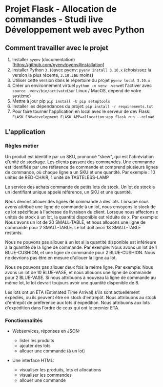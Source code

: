 # Projet Flask - Allocation de commandes - Studi live Développement web avec Python

## Comment travailler avec le projet

1. Installer `pyenv` (documentation)[https://github.com/pyenv/pyenv#installation]
2. Installer Python `3.10`avec pyenv: `pyenv install 3.10.x` (choisissez la version la plus récente, `3.10.3`au moins)
3. Utiliser cette version dans le répertoire du projet `pyenv local 3.10.x`
4. Créer un environnement virtuel `python -m venv .venv`et l'activer avec `source .venv/bin/activate`(sur Linux / MacOS, dépend de votre système)
5. Mettre à jour pip `pip install -U pip setuptools`
6.  Installer les dépendances du projet: `pip install -r requirements.txt`
7.  Pour faire tourner l'application en local avec le serveur de dev Flask: `FLASK_ENV=development FLASK_APP=allocation:app flask run --reload`


## L'application

### Règles métier

Un produit est identifié par un SKU, prononcé "skew", qui est l'abréviation d'unité de stockage. Les clients passent des commandes. Une commande est identifiée par une référence de commande et comprend plusieurs lignes de commande, où chaque ligne a un SKU et une quantité. Par exemple : 10 unités de RED-CHAIR, 1 unité de TASTELESS-LAMP

Le service des achats commande de petits lots de stock. Un lot de stock a un identifiant unique appelé référence, un SKU et une quantité.

Nous devons allouer des lignes de commande à des lots. Lorsque nous avons attribué une ligne de commande à un lot, nous envoyons le stock de ce lot spécifique à l'adresse de livraison du client. Lorsque nous affectons x unités de stock à un lot, la quantité disponible est réduite de x. Par exemple:
    Nous avons un lot de 20 SMALL-TABLE, et nous allouons une ligne de commande pour 2 SMALL-TABLE.
    Le lot doit avoir 18 SMALL-TABLE restants.

Nous ne pouvons pas allouer à un lot si la quantité disponible est inférieure à la quantité de la ligne de commande. Par exemple:
    Nous avons un lot de 1 BLUE-CUSHION, et une ligne de commande pour 2 BLUE-CUSHION.
    Nous ne devrions pas être en mesure d'allouer la ligne au lot.

Nous ne pouvons pas allouer deux fois la même ligne. Par exemple:
    Nous avons un lot de 10 BLUE-VASE, et nous allouons une ligne de commande pour 2 BLUE-VASE.
    Si nous attribuons à nouveau la ligne de commande au même lot, le lot devrait toujours avoir une quantité disponible de 8.

Les lots ont un ETA (Estimated Time Arrival) s'ils sont actuellement expédiés, ou ils peuvent être en stock d'entrepôt. Nous attribuons au stock d'entrepôt de préférence aux lots d'expédition. Nous attribuons aux lots d'expédition dans l'ordre de ceux qui ont le premier ETA.

### Fonctionnalités

- Webservices, réponses en JSON:
    - lister les produits
    - ajouter des lots
    - allouer une commande (à un lot)

- Une interface HTML:
    - visualiser les produits, lots et allocations
    - visualiser les commandes
    - allouer une commande



